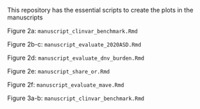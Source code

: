 This repository has the essential scripts to create the plots in the manuscripts



Figure 2a: ```manuscript_clinvar_benchmark.Rmd```

Figure 2b-c: ```manuscript_evaluate_2020ASD.Rmd```

Figure 2d: ```manuscript_evaluate_dnv_burden.Rmd```

Figure 2e: ```manuscript_share_or.Rmd```

Figure 2f: ```manuscript_evaluate_mave.Rmd```

Figure 3a-b: ```manuscript_clinvar_benchmark.Rmd```



